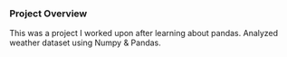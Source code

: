 ### Project Overview

 This was a project I worked upon after learning about pandas. Analyzed weather dataset using Numpy & Pandas.


